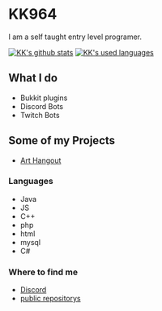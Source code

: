 # KK964

I am a self taught entry level programer.

[![KK's github stats](https://github-readme-stats.vercel.app/api?username=KK964&hide=stars,prs,issues&count_private=true&show_icons=true&theme=radical)](https://github.com/anuraghazra/github-readme-stats)
[![KK's used languages](https://github-readme-stats.vercel.app/api/top-langs?username=KK964&count_private=true&show_icons=true&layout=compact&theme=radical)](https://github.com/anuraghazra/github-readme-stats)

## What I do

- Bukkit plugins
- Discord Bots
- Twitch Bots

## Some of my Projects

- [Art Hangout][arthangout]

### Languages

- Java
- JS
- C++
- php
- html
- mysql
- C#

### Where to find me

- [Discord][discord]
- [public repositorys][github]

[github]: https://github.com/KK964?tab=repositories
[tweet]: https://twitter.com/KK964gaming
[discord]: https://discord.gg/ZyPRRkk
[yt]: https://www.youtube.com/channel/UCEP4D_Nrjgw8xbFOwsLgDsQ
[arthangout]: https://arthangout.art/
